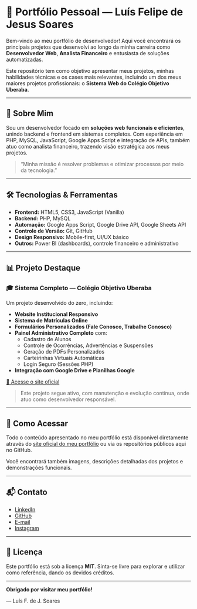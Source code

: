 # 🚀 Portfólio Pessoal — Luís Felipe de Jesus Soares

Bem-vindo ao meu portfólio de desenvolvedor! Aqui você encontrará os principais projetos que desenvolvi ao longo da minha carreira como **Desenvolvedor Web**, **Analista Financeiro** e entusiasta de soluções automatizadas.

Este repositório tem como objetivo apresentar meus projetos, minhas habilidades técnicas e os cases mais relevantes, incluindo um dos meus maiores projetos profissionais: o **Sistema Web do Colégio Objetivo Uberaba**.

---

## 📌 Sobre Mim

Sou um desenvolvedor focado em **soluções web funcionais e eficientes**, unindo backend e frontend em sistemas completos. Com experiência em PHP, MySQL, JavaScript, Google Apps Script e integração de APIs, também atuo como analista financeiro, trazendo visão estratégica aos meus projetos.

> “Minha missão é resolver problemas e otimizar processos por meio da tecnologia.”

---

## 🛠️ Tecnologias & Ferramentas

- **Frontend:** HTML5, CSS3, JavaScript (Vanilla)
- **Backend:** PHP, MySQL
- **Automação:** Google Apps Script, Google Drive API, Google Sheets API
- **Controle de Versão:** Git, GitHub
- **Design Responsivo:** Mobile-first, UI/UX básico
- **Outros:** Power BI (dashboards), controle financeiro e administrativo

---

## 📊 Projeto Destaque

### 🎓 Sistema Completo — Colégio Objetivo Uberaba

Um projeto desenvolvido do zero, incluindo:

- **Website Institucional Responsivo**
- **Sistema de Matrículas Online**
- **Formulários Personalizados (Fale Conosco, Trabalhe Conosco)**
- **Painel Administrativo Completo** com:
  - Cadastro de Alunos
  - Controle de Ocorrências, Advertências e Suspensões
  - Geração de PDFs Personalizados
  - Carteirinhas Virtuais Automáticas
  - Login Seguro (Sessões PHP)
- **Integração com Google Drive e Planilhas Google**

[🔗 Acesse o site oficial](https://objetivointegradouberaba.com/)

> Este projeto segue ativo, com manutenção e evolução contínua, onde atuo como desenvolvedor responsável.

---

## 📂 Como Acessar

Todo o conteúdo apresentado no meu portfólio está disponível diretamente através do [site oficial do meu portfólio](https://luisfjs14.github.io/luis/) ou via os repositórios públicos aqui no GitHub.

Você encontrará também imagens, descrições detalhadas dos projetos e demonstrações funcionais.

---

## 📬 Contato

- [LinkedIn](https://www.linkedin.com/in/luisfjsoares/)
- [GitHub](https://github.com/luisfjs14)
- [E-mail](mailto:soares.lfj@outlook.com)
- [Instagram](https://www.instagram.com/luisfjsoares)

---

## 📄 Licença

Este portfólio está sob a licença **MIT**. Sinta-se livre para explorar e utilizar como referência, dando os devidos créditos.

---

**Obrigado por visitar meu portfólio!**

— Luís F. de J. Soares
